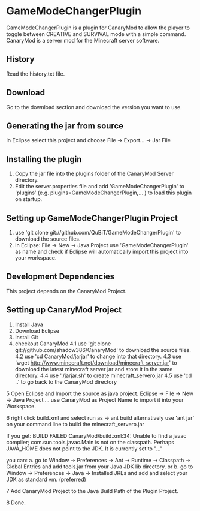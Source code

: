 GameModeChangerPlugin
=====================
GameModeChangerPlugin is a plugin for CanaryMod to allow the player to toggle between CREATIVE and SURVIVAL mode with a simple command.
CanaryMod is a server mod for the Minecraft server software.

History
-------
Read the history.txt file.

Download
--------
Go to the download section and download the version you want to use.

Generating the jar from source
------------------------------
In Eclipse select this project and choose File -> Export... -> Jar File

Installing the plugin
---------------------
1. Copy the jar file into the plugins folder of the CanaryMod Server directory.
2. Edit the server.properties file and add 'GameModeChangerPlugin' to 'plugins' (e.g. plugins=GameModeChangerPlugin,... ) to load this plugin on startup.


Setting up GameModeChangerPlugin Project
----------------------------------------
1. use 'git clone git://github.com/QuBiT/GameModeChangerPlugin' to download the source files.
2. in Eclipse: File -> New -> Java Project use 'GameModeChangerPlugin' as name and check if Eclipse will automatically import this project into your workspace. 

Development Dependencies
------------------------
This project depends on the CanaryMod Project.

Setting up CanaryMod Project
----------------------------

1. Install Java
2. Download Eclipse
3. Install Git
4. checkout CanaryMod
4.1 use 'git clone git://github.com/shadow386/CanaryMod' to download the source files.
4.2 use 'cd CanaryMod/jarjar' to change into that directory.
4.3 use 'wget http://www.minecraft.net/download/minecraft_server.jar' to download the latest minecraft server jar and store it in the same directory.
4.4 use './jarjar.sh' to create minecraft_servero.jar
4.5 use 'cd ..' to go back to the CanaryMod directory

5 Open Eclipse and Import the source as java project.
	Eclipse -> File -> New -> Java Project ... use CanaryMod as Project Name to import it into your Workspace.

6 right click build.xml and select run as -> ant build
	alternatively use 'ant jar' on your command line to build the minecraft_servero.jar

If you get:
BUILD FAILED
CanaryMod/build.xml:34: Unable to find a javac compiler;
com.sun.tools.javac.Main is not on the classpath.
Perhaps JAVA_HOME does not point to the JDK.
It is currently set to "..."

you can:
a. go to Window -> Preferences -> Ant -> Runtime -> Classpath -> Global Entries and add tools.jar from your Java JDK lib directory.
or
b. go to Window -> Preferences -> Java -> Installed JREs and add and select your JDK as standard vm. (preferred) 

7 Add CanaryMod Project to the Java Build Path of the Plugin Project.

8 Done.
